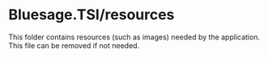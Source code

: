 # Bluesage.TSI/resources

This folder contains resources (such as images) needed by the application. This file can
be removed if not needed.
